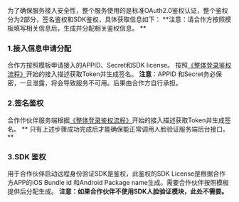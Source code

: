 为了确保服务接入安全性，整个服务使用的是标准OAuth2.0鉴权认证，整个鉴权分为2部分，签名鉴权和SDK鉴权，具体获取信息如下：
**注意：请合作方按照模板填写相关信息后，生成并分配相关鉴权信息。
**

### 1.接入信息申请分配
合作方按照模板申请接入的APPID、Secret和SDK license。 按照[《整体登录鉴权流程》](https://cloud.tencent.com/document/product/295/10117?!preview&lang=cn)开始的接入描述获取Token并生成签名。
**注意**：APPID 和Secret务必保密，一旦泄露，将会导致服务不可用。后果由合作方自行承担。

### 2.签名鉴权
合作作伙伴服务端根据[《整体登录鉴权流程》](https://cloud.tencent.com/document/product/295/10117?!preview&lang=cn)开始的接入描述获取Token并生成签名。
** 只有上述步骤成功完成后才能确保能正常调用人脸验证服务端后台接口。**

### 3.SDK 鉴权
用于合作伙伴启动远程身份验证SDK是鉴权，此鉴权的SDK License是根据合作方APP的iOS Bundle id 和Android Package name生成。需要合作伙伴按照模板提供后分配生成。
**注意：如果合作伙伴不使用SDK人脸验证模块，此处不需要。**